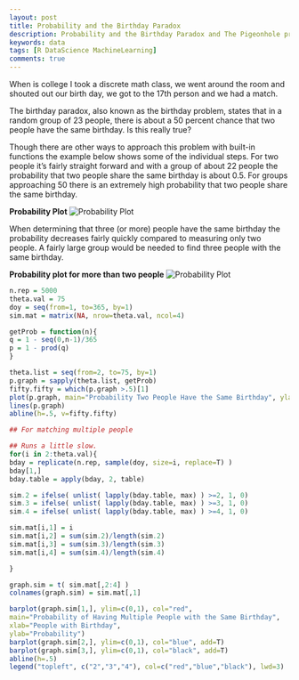 ```yaml
---
layout: post
title: Probability and the Birthday Paradox
description: Probability and the Birthday Paradox and The Pigeonhole principle
keywords: data
tags: [R DataScience MachineLearning]
comments: true
---
```

When is college I took a discrete math class, we went around the room and shouted out our birth day, we got to the 17th person and we had a match. 

The birthday paradox, also known as the birthday problem, states that in a random group of 23 people, there is about a 50 percent chance that two people have the same birthday. Is this really true?

Though there are other ways to approach this problem with built-in functions the example below shows some of the individual steps. For two people it’s fairly straight forward and with a group of about 22 people the probability that two people share the same birthday is about 0.5.
For groups approaching 50 there is an extremely high probability that two people share the same birthday.

 **Probability Plot**
![Probability Plot](https://saltfog.github.io/assets/images/Prob2Birthday.png)

When determining that three (or more) people have the same birthday the probability decreases fairly quickly compared to measuring only two people. A fairly large group would be needed to find three people with the same birthday.

**Probability plot for more than two people**
![Probability Plot](https://saltfog.github.io/assets/images/Birthday-Plot.png)


```r
n.rep = 5000
theta.val = 75
doy = seq(from=1, to=365, by=1)
sim.mat = matrix(NA, nrow=theta.val, ncol=4)

getProb = function(n){
q = 1 - seq(0,n-1)/365
p = 1 - prod(q)
}

theta.list = seq(from=2, to=75, by=1)
p.graph = sapply(theta.list, getProb)
fifty.fifty = which(p.graph >.5)[1]
plot(p.graph, main="Probability Two People Have the Same Birthday", ylab='Probability', xlab="Number of People in Group")
lines(p.graph)
abline(h=.5, v=fifty.fifty)

## For matching multiple people

## Runs a little slow.
for(i in 2:theta.val){
bday = replicate(n.rep, sample(doy, size=i, replace=T) )
bday[1,]
bday.table = apply(bday, 2, table)

sim.2 = ifelse( unlist( lapply(bday.table, max) ) >=2, 1, 0)
sim.3 = ifelse( unlist( lapply(bday.table, max) ) >=3, 1, 0)
sim.4 = ifelse( unlist( lapply(bday.table, max) ) >=4, 1, 0)

sim.mat[i,1] = i
sim.mat[i,2] = sum(sim.2)/length(sim.2)
sim.mat[i,3] = sum(sim.3)/length(sim.3)
sim.mat[i,4] = sum(sim.4)/length(sim.4)

}

graph.sim = t( sim.mat[,2:4] )
colnames(graph.sim) = sim.mat[,1]

barplot(graph.sim[1,], ylim=c(0,1), col="red",
main="Probability of Having Multiple People with the Same Birthday",
xlab="People with Birthday",
ylab="Probability")
barplot(graph.sim[2,], ylim=c(0,1), col="blue", add=T)
barplot(graph.sim[3,], ylim=c(0,1), col="black", add=T)
abline(h=.5)
legend("topleft", c("2","3","4"), col=c("red","blue","black"), lwd=3)


```